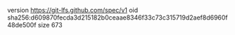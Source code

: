 version https://git-lfs.github.com/spec/v1
oid sha256:d609870fecda3d215182b0ceaae8346f33c73c315719d2aef8d6960f48de500f
size 673
